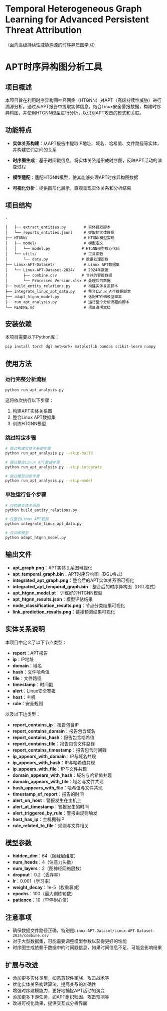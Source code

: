 # Temporal Heterogeneous Graph Learning for Advanced Persistent Threat Attribution
（面向高级持续性威胁溯源的时序异质图学习）

# APT时序异构图分析工具

## 项目概述

本项目旨在利用时序异构图神经网络（HTGNN）对APT（高级持续性威胁）进行溯源分析。通过从APT报告中提取实体信息，结合Linux安全警报数据，构建时序异构图，并使用HTGNN模型进行分析，以识别APT攻击的模式和关联。

## 功能特点

- **实体关系构建**：从APT报告中提取IP地址、域名、哈希值、文件路径等实体，并构建它们之间的关系
- **时序图生成**：基于时间戳信息，将实体关系组织成时序图，反映APT活动的演变过程

- **模型适配**：适配HTGNN模型，使其能够处理APT时序异构图数据
- **可视化分析**：提供图形化展示，直观呈现实体关系和分析结果

## 项目结构

```
.

│   ├── extract_entities.py        # 实体提取脚本
│   └── reports_entities.jsonl     # 提取的实体数据
├── HTGNN/                         # HTGNN模型实现
│   ├── model/                     # 模型定义
│   │   └── model.py              # HTGNN模型核心代码
│   └── utils/                     # 工具函数
│       └── data.py               # 数据处理函数
├── Linux-APT-Dataset/             # Linux APT数据集
│   └── Linux-APT-Dataset-2024/    # 2024年数据
│       ├── combine.csv           # 合并的警报数据
│       └── Processed Version.xlsx # 处理后的数据
├── build_entity_relations.py      # 构建实体关系脚本
├── integrate_linux_apt_data.py    # 整合Linux APT数据脚本
├── adapt_htgnn_model.py           # 适配HTGNN模型脚本
├── run_apt_analysis.py            # 运行整个分析流程的脚本
└── README.md                      # 项目说明文档
```

## 安装依赖

本项目需要以下Python库：

```bash
pip install torch dgl networkx matplotlib pandas scikit-learn numpy
```

## 使用方法

### 运行完整分析流程

```bash
python run_apt_analysis.py
```

这将依次执行以下步骤：
1. 构建APT实体关系图
2. 整合Linux APT数据集
3. 训练HTGNN模型

### 跳过特定步骤

```bash
# 跳过构建实体关系图步骤
python run_apt_analysis.py --skip-build

# 跳过整合Linux APT数据步骤
python run_apt_analysis.py --skip-integrate

# 跳过模型训练步骤
python run_apt_analysis.py --skip-model
```

### 单独运行各个步骤

```bash
# 仅构建实体关系图
python build_entity_relations.py

# 仅整合Linux APT数据
python integrate_linux_apt_data.py

# 仅训练模型
python adapt_htgnn_model.py
```

## 输出文件

- **apt_graph.png**：APT实体关系图可视化
- **apt_temporal_graph.bin**：APT时序异构图（DGL格式）
- **integrated_apt_graph.png**：整合后的APT实体关系图可视化
- **integrated_apt_temporal_graph.bin**：整合后的时序异构图（DGL格式）
- **apt_htgnn_model.pt**：训练好的HTGNN模型
- **apt_htgnn_results.json**：模型评估结果
- **node_classification_results.png**：节点分类结果可视化
- **link_prediction_results.png**：链接预测结果可视化

## 实体关系说明

本项目中定义了以下节点类型：

- **report**：APT报告
- **ip**：IP地址
- **domain**：域名
- **hash**：文件哈希值
- **file**：文件路径
- **timestamp**：时间戳
- **alert**：Linux安全警报
- **host**：主机
- **rule**：安全规则

以及以下边类型：

- **report_contains_ip**：报告包含IP
- **report_contains_domain**：报告包含域名
- **report_contains_hash**：报告包含哈希值
- **report_contains_file**：报告包含文件路径
- **report_contains_timestamp**：报告包含时间戳
- **ip_appears_with_domain**：IP与域名共现
- **ip_appears_with_hash**：IP与哈希值共现
- **ip_appears_with_file**：IP与文件共现
- **domain_appears_with_hash**：域名与哈希值共现
- **domain_appears_with_file**：域名与文件共现
- **hash_appears_with_file**：哈希值与文件共现
- **timestamp_of_report**：报告的时间
- **alert_on_host**：警报发生在主机上
- **alert_at_timestamp**：警报发生的时间
- **alert_triggered_by_rule**：警报由规则触发
- **host_has_ip**：主机拥有IP
- **rule_related_to_file**：规则与文件相关

## 模型参数

- **hidden_dim**：64（隐藏层维度）
- **num_heads**：4（注意力头数）
- **num_layers**：2（图神经网络层数）
- **dropout**：0.2（丢弃率）
- **lr**：0.001（学习率）
- **weight_decay**：1e-5（权重衰减）
- **epochs**：100（最大训练轮数）
- **patience**：10（早停耐心值）

## 注意事项

- 确保数据文件路径正确，特别是`Linux-APT-Dataset/Linux-APT-Dataset-2024/combine.csv`
- 对于大型数据集，可能需要调整模型参数以获得更好的性能
- 时序图生成依赖于数据中的时间戳信息，如果时间信息不足，可能会影响结果

## 扩展与改进

- 添加更多实体类型，如恶意软件家族、攻击战术等
- 优化实体关系构建算法，提高关系的准确性
- 增强时序建模能力，更好地捕捉APT活动的演变
- 添加更多下游任务，如APT组织归因、攻击预测等
- 改进可视化效果，提供交互式分析界面